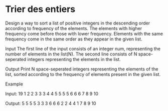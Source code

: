 # Trier des entiers

Design a way to sort a list of positive integers in the descending order according to frequency of the elements. The elements with higher frequency come before those with lower frequency. Elements with the same frequency come in the same order as they appear in the given list.

Input
    The first line of the input consists of an integer num, representing the number of elements in the list(N).
    The second line consists of N space-seperated integers representing the elements in the list.

Output
    Print N space-seperated integers representing the elements of the list, sorted according to the frequency of elements present in the given list.

Example

Input:
    19
    1 2 2 3 3 3 4 4 5 5 5 5 6 6 6 7 8 9 10

Output:
    5 5 5 5 3 3 3 6 6 6 2 2 4 4 1 7 8 9 10
